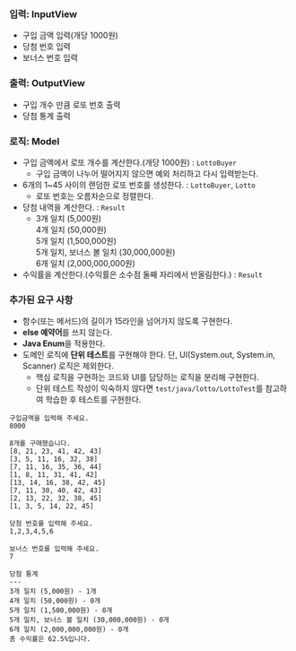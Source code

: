 

### 입력: InputView
 - 구입 금액 입력(개당 1000원)
 - 당첨 번호 입력
 - 보너스 번호 입력

### 출력: OutputView
- 구입 개수 만큼 로또 번호 출력
- 당첨 통계 출력

### 로직: Model
- 구입 금액에서 로또 개수를 계산한다.(개당 1000원) : `LottoBuyer`
  - 구입 금액이 나누어 떨어지지 않으면 예외 처리하고 다시 입력받는다.
- 6개의 1~45 사이의 랜덤한 로또 번호를 생성한다. : `LottoBuyer`, `Lotto`
  - 로또 번호는 오름차순으로 정렬한다.
- 당첨 내역을 계산한다. : `Result`
  - 3개 일치 (5,000원)  
    4개 일치 (50,000원)  
    5개 일치 (1,500,000원)  
    5개 일치, 보너스 볼 일치 (30,000,000원)  
    6개 일치 (2,000,000,000원) 
- 수익률을 계산한다.(수익률은 소수점 둘째 자리에서 반올림한다.) : `Result`


### 추가된 요구 사항
- 함수(또는 메서드)의 길이가 15라인을 넘어가지 않도록 구현한다.
- **else 예약어**를 쓰지 않는다.
- **Java Enum**을 적용한다.
- 도메인 로직에 **단위 테스트**를 구현해야 한다. 단, UI(System.out, System.in, Scanner) 로직은 제외한다.
  - 핵심 로직을 구현하는 코드와 UI를 담당하는 로직을 분리해 구현한다.
  - 단위 테스트 작성이 익숙하지 않다면 `test/java/lotto/LottoTest`를 참고하여 학습한 후 테스트를 구현한다.


```
구입금액을 입력해 주세요.
8000

8개를 구매했습니다.
[8, 21, 23, 41, 42, 43] 
[3, 5, 11, 16, 32, 38] 
[7, 11, 16, 35, 36, 44] 
[1, 8, 11, 31, 41, 42] 
[13, 14, 16, 38, 42, 45] 
[7, 11, 30, 40, 42, 43] 
[2, 13, 22, 32, 38, 45] 
[1, 3, 5, 14, 22, 45]

당첨 번호를 입력해 주세요.
1,2,3,4,5,6

보너스 번호를 입력해 주세요.
7

당첨 통계
---
3개 일치 (5,000원) - 1개
4개 일치 (50,000원) - 0개
5개 일치 (1,500,000원) - 0개
5개 일치, 보너스 볼 일치 (30,000,000원) - 0개
6개 일치 (2,000,000,000원) - 0개
총 수익률은 62.5%입니다.
```